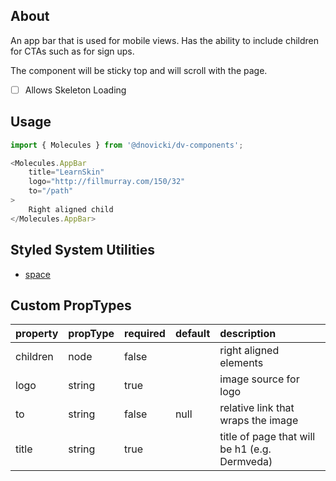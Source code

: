 ## About

An app bar that is used for mobile views. Has the ability to include children for CTAs such as
for sign ups.

The component will be sticky top and will scroll with the page.

- [ ] Allows Skeleton Loading

## Usage

```javascript
import { Molecules } from '@dnovicki/dv-components';

<Molecules.AppBar
	title="LearnSkin"
	logo="http://fillmurray.com/150/32"
	to="/path"
>
	Right aligned child
</Molecules.AppBar>
```

## Styled System Utilities
* [space](https://jxnblk.com/styled-system/api#space-responsive)

## Custom PropTypes
| property | propType | required | default | description                                   |
|:---------|:---------|:---------|:--------|:----------------------------------------------|
| children | node     | false    |         | right aligned elements                        |
| logo     | string   | true     |         | image source for logo                         |
| to       | string   | false    | null    | relative link that wraps the image            |
| title    | string   | true     |         | title of page that will be h1 (e.g. Dermveda) |
